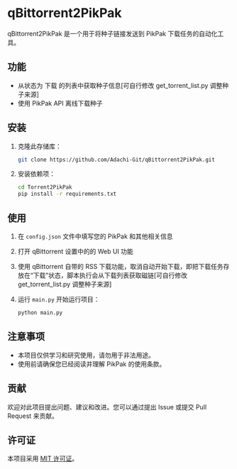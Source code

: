 # qBittorrent2PikPak

qBittorrent2PikPak 是一个用于将种子链接发送到 PikPak 下载任务的自动化工具。

## 功能

- 从状态为 下载 的列表中获取种子信息[可自行修改 get_torrent_list.py 调整种子来源]
- 使用 PikPak API 离线下载种子

## 安装

1. 克隆此存储库：

    ```bash
    git clone https://github.com/Adachi-Git/qBittorrent2PikPak.git
    ```

2. 安装依赖项：

    ```bash
    cd Torrent2PikPak
    pip install -r requirements.txt
    ```

## 使用

1. 在 `config.json` 文件中填写您的 PikPak 和其他相关信息
2. 打开 qBittorrent 设置中的的 Web UI 功能
3. 使用 qBittorrent 自带的 RSS 下载功能，取消自动开始下载，即把下载任务存放在“下载”状态，脚本执行会从下载列表获取磁链[可自行修改 get_torrent_list.py 调整种子来源]
4. 运行 `main.py` 开始运行项目：

    ```bash
    python main.py
    ```
   

## 注意事项

- 本项目仅供学习和研究使用，请勿用于非法用途。
- 使用前请确保您已经阅读并理解 PikPak 的使用条款。

## 贡献

欢迎对此项目提出问题、建议和改进。您可以通过提出 Issue 或提交 Pull Request 来贡献。

## 许可证

本项目采用 [MIT 许可证](LICENSE)。
